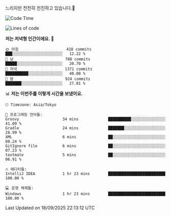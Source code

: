 느리지만 천천히 전진하고 있습니다.🐢

<!--START_SECTION:waka-->
![Code Time](http://img.shields.io/badge/Code%20Time-1%2C666%20hrs%2052%20mins-blue)

![Lines of code](https://img.shields.io/badge/%EC%A0%80%EB%8A%94%20%EC%97%AC%ED%83%9C%EA%B9%8C%EC%A7%80%20-934.4%20thousand%20%EC%A4%84%EC%9D%98%20%EC%BD%94%EB%93%9C%EB%A5%BC%20%EC%9E%91%EC%84%B1%ED%96%88%EC%96%B4%EC%9A%94.-blue)

**저는 저녁형 인간이에요. 🦉** 

```text
🌞 아침                     418 commits         ███░░░░░░░░░░░░░░░░░░░░░░   12.22 % 
🌆 낮　                     708 commits         █████░░░░░░░░░░░░░░░░░░░░   20.70 % 
🌃 저녁                     1371 commits        ██████████░░░░░░░░░░░░░░░   40.08 % 
🌙 밤　                     924 commits         ███████░░░░░░░░░░░░░░░░░░   27.01 % 
```


📊 **저는 이번주를 이렇게 시간을 보냈어요.** 

```text
🕑︎ Timezone: Asia/Tokyo

💬 프로그래밍 언어들: 
Groovy                   34 mins             ██████████░░░░░░░░░░░░░░░   41.09 % 
Gradle                   24 mins             ███████░░░░░░░░░░░░░░░░░░   28.99 % 
XML                      6 mins              ██░░░░░░░░░░░░░░░░░░░░░░░   08.24 % 
GitIgnore file           6 mins              ██░░░░░░░░░░░░░░░░░░░░░░░   07.23 % 
textmate                 5 mins              ██░░░░░░░░░░░░░░░░░░░░░░░   06.91 % 

🔥 에디터들: 
IntelliJ IDEA            1 hr 23 mins        █████████████████████████   100.00 % 

💻 운영 체제들: 
Windows                  1 hr 23 mins        █████████████████████████   100.00 % 
```


 Last Updated on 18/09/2025 22:13:12 UTC
<!--END_SECTION:waka-->
